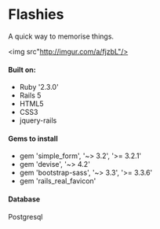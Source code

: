 # Flashies
A quick way to memorise things.

<img src"http://imgur.com/a/fjzbL"/>

#### Built on:
* Ruby '2.3.0'
* Rails 5
* HTML5
* CSS3
* jquery-rails


#### Gems to install
* gem 'simple_form', '~> 3.2', '>= 3.2.1'
* gem 'devise', '~> 4.2'
* gem 'bootstrap-sass', '~> 3.3', '>= 3.3.6'
* gem 'rails_real_favicon'

#### Database
Postgresql
